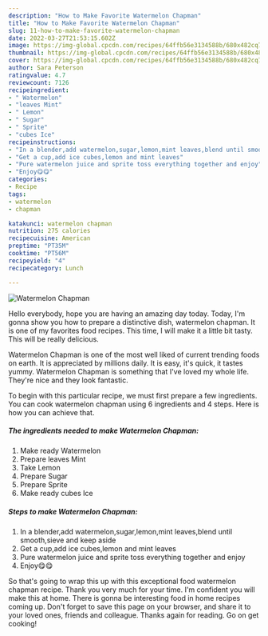 ```yaml
---
description: "How to Make Favorite Watermelon Chapman"
title: "How to Make Favorite Watermelon Chapman"
slug: 11-how-to-make-favorite-watermelon-chapman
date: 2022-03-27T21:53:15.602Z
image: https://img-global.cpcdn.com/recipes/64ffb56e3134588b/680x482cq70/watermelon-chapman-recipe-main-photo.jpg
thumbnail: https://img-global.cpcdn.com/recipes/64ffb56e3134588b/680x482cq70/watermelon-chapman-recipe-main-photo.jpg
cover: https://img-global.cpcdn.com/recipes/64ffb56e3134588b/680x482cq70/watermelon-chapman-recipe-main-photo.jpg
author: Sara Peterson
ratingvalue: 4.7
reviewcount: 7126
recipeingredient:
- " Watermelon"
- "leaves Mint"
- " Lemon"
- " Sugar"
- " Sprite"
- "cubes Ice"
recipeinstructions:
- "In a blender,add watermelon,sugar,lemon,mint leaves,blend until smooth,sieve and keep aside"
- "Get a cup,add ice cubes,lemon and mint leaves"
- "Pure watermelon juice and sprite toss everything together and enjoy"
- "Enjoy😋😋"
categories:
- Recipe
tags:
- watermelon
- chapman

katakunci: watermelon chapman 
nutrition: 275 calories
recipecuisine: American
preptime: "PT35M"
cooktime: "PT56M"
recipeyield: "4"
recipecategory: Lunch

---
```



![Watermelon Chapman](https://img-global.cpcdn.com/recipes/64ffb56e3134588b/680x482cq70/watermelon-chapman-recipe-main-photo.jpg)

Hello everybody, hope you are having an amazing day today. Today, I'm gonna show you how to prepare a distinctive dish, watermelon chapman. It is one of my favorites food recipes. This time, I will make it a little bit tasty. This will be really delicious.

Watermelon Chapman is one of the most well liked of current trending foods on earth. It is appreciated by millions daily. It is easy, it's quick, it tastes yummy. Watermelon Chapman is something that I've loved my whole life. They're nice and they look fantastic.




To begin with this particular recipe, we must first prepare a few ingredients. You can cook watermelon chapman using 6 ingredients and 4 steps. Here is how you can achieve that.

<!--inarticleads1-->

##### The ingredients needed to make Watermelon Chapman:

1. Make ready  Watermelon
1. Prepare leaves Mint
1. Take  Lemon
1. Prepare  Sugar
1. Prepare  Sprite
1. Make ready cubes Ice




<!--inarticleads2-->

##### Steps to make Watermelon Chapman:

1. In a blender,add watermelon,sugar,lemon,mint leaves,blend until smooth,sieve and keep aside
1. Get a cup,add ice cubes,lemon and mint leaves
1. Pure watermelon juice and sprite toss everything together and enjoy
1. Enjoy😋😋




So that's going to wrap this up with this exceptional food watermelon chapman recipe. Thank you very much for your time. I'm confident you will make this at home. There is gonna be interesting food in home recipes coming up. Don't forget to save this page on your browser, and share it to your loved ones, friends and colleague. Thanks again for reading. Go on get cooking!
